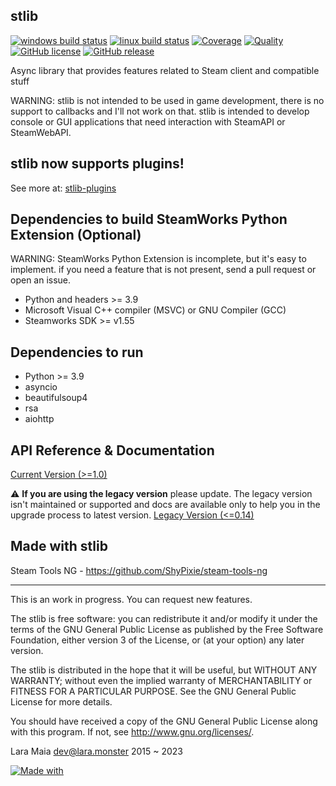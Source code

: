 stlib
-----

[![windows build status](https://badges.lara.monster/ShyPixie/.github/stlib-windows-build)](https://github.com/ShyPixie/stlib/actions/workflows/build.yml)
[![linux build status](https://badges.lara.monster/ShyPixie/.github/stlib-linux-build)](https://github.com/ShyPixie/stlib/actions/workflows/build.yml)
[![Coverage](https://codecov.io/gh/ShyPixie/stlib/branch/master/graph/badge.svg?token=DMKFKEUUZP)](https://codecov.io/gh/ShyPixie/stlib)
[![Quality](https://api.codiga.io/project/33228/score/svg)](https://app.codiga.io/project/33228/dashboard)
[![GitHub license](https://img.shields.io/badge/license-GPLv3-brightgreen.svg?style=flat)](https://www.gnu.org/licenses/gpl-3.0.html)
[![GitHub release](https://img.shields.io/github/release/ShyPixie/stlib.svg?style=flat)](https://github.com/ShyPixie/stlib/releases)

Async library that provides features related to Steam client and compatible stuff

WARNING: stlib is not intended to be used in game development, there is no support to callbacks and I'll not work on that.
stlib is intended to develop console or GUI applications that need interaction with SteamAPI or SteamWebAPI.

stlib now supports plugins!
---------------------------
See more at: [stlib-plugins](https://github.com/ShyPixie/stlib-plugins)

Dependencies to build SteamWorks Python Extension (Optional)
-----------------------------------------------------

WARNING: SteamWorks Python Extension is incomplete, but it's easy to implement. if you need a feature that is not present,
send a pull request or open an issue.

- Python and headers >= 3.9
- Microsoft Visual C++ compiler (MSVC) or GNU Compiler (GCC)
- Steamworks SDK >= v1.55

Dependencies to run
-------------------

- Python >= 3.9
- asyncio
- beautifulsoup4
- rsa
- aiohttp


API Reference & Documentation
-----------------------------

[Current Version (>=1.0)](https://lara.monster/stlib)

:warning: **If you are using the legacy version** please update.
The legacy version isn't maintained or supported and docs are
available only to help you in the upgrade process to latest version.
[Legacy Version (<=0.14)](https://lara.monster/stlib.legacy)

Made with stlib
---------------

Steam Tools NG - https://github.com/ShyPixie/steam-tools-ng

___________________________________________________________________________________________

This is an work in progress. You can request new features.

The stlib is free software: you can redistribute it and/or modify it under the terms of the GNU General Public License as published by the Free Software Foundation, either version 3 of the License, or (at your option) any later version.

The stlib is distributed in the hope that it will be useful, but WITHOUT ANY WARRANTY; without even the implied warranty of MERCHANTABILITY or FITNESS FOR A PARTICULAR PURPOSE. See the GNU General Public License for more details.

You should have received a copy of the GNU General Public License along with this program. If not, see http://www.gnu.org/licenses/.

Lara Maia <dev@lara.monster> 2015 ~ 2023

[![Made with](https://img.shields.io/badge/made%20with-girl%20power-f070D0.svg?longCache=true&style=for-the-badge)](https://lara.monster)
